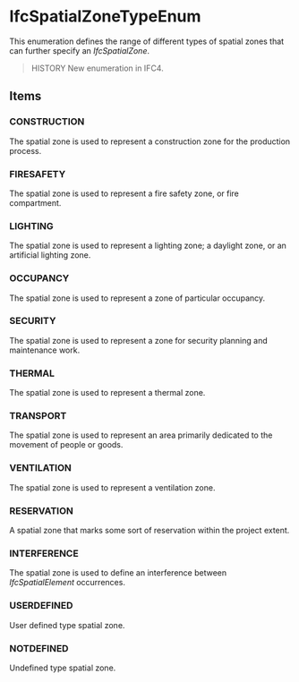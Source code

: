 # IfcSpatialZoneTypeEnum

This enumeration defines the range of different types of spatial zones that can further specify an _IfcSpatialZone_.

> HISTORY New enumeration in IFC4.

## Items

### CONSTRUCTION
The spatial zone is used to represent a construction zone for the production process.

### FIRESAFETY
The spatial zone is used to represent a fire safety zone, or fire compartment.

### LIGHTING
The spatial zone is used to represent a lighting zone; a daylight zone, or an artificial lighting zone.

### OCCUPANCY
The spatial zone is used to represent a zone of particular occupancy.

### SECURITY
The spatial zone is used to represent a zone for security planning and maintenance work.

### THERMAL
The spatial zone is used to represent a thermal zone.

### TRANSPORT
The spatial zone is used to represent an area primarily dedicated to the movement of people or goods.

### VENTILATION
The spatial zone is used to represent a ventilation zone.

### RESERVATION
A spatial zone that marks some sort of reservation within the project extent.

### INTERFERENCE
The spatial zone is used to define an interference between _IfcSpatialElement_ occurrences.

### USERDEFINED
User defined type spatial zone.

### NOTDEFINED
Undefined type spatial zone.
